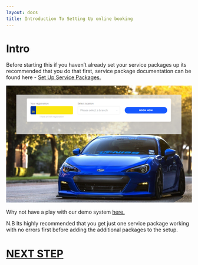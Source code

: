 ```yaml
---
layout: docs
title: Introduction To Setting Up online booking
---
```

# Intro 
Before starting this if you haven’t already set your service packages up its recommended that you do that first, 
service package documentation can be found here - [Set Up Service Packages.](/docs/garagehive-service-packages.html)

![](media/garagehive-onlinebooking-35.png)

Why not have a play with our demo system [here.](https://onlinebooking.garagehive.co.uk/cronusmotorsbc.html)

N.B Its highly recommended that you get just one service package working with no errors first before adding the additional packages to the setup. 

# [NEXT STEP](/docs/garagehive-onlinebooking-setup.html)